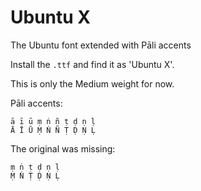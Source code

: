 # Ubuntu X

The Ubuntu font extended with Pāli accents

Install the `.ttf` and find it as 'Ubuntu X'.

This is only the Medium weight for now.

Pāli accents:

```
ā ī ū ṃ ṅ ñ ṭ ḍ ṇ ḷ
Ā Ī Ū Ṃ Ṅ Ñ Ṭ Ḍ Ṇ Ḷ
```

The original was missing:

```
ṃ ṅ ṭ ḍ ṇ ḷ
Ṃ Ṅ Ṭ Ḍ Ṇ Ḷ
```

